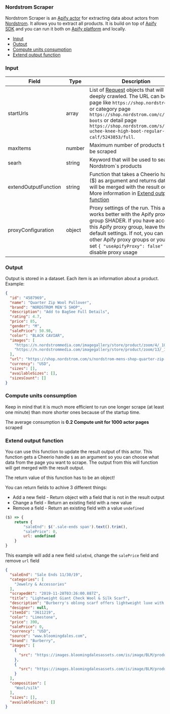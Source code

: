### Nordstrom Scraper

Nordstrom Scraper is an [Apify actor](https://apify.com/actors) for extracting data about actors from [Nordstrom](https://shop.nordstrom.com/). It allows you to extract all products. It is build on top of [Apify SDK](https://sdk.apify.com/) and you can run it both on [Apify platform](https://my.apify.com) and locally.

- [Input](#input)
- [Output](#output)
- [Compute units consumption](#compute-units-consumption)
- [Extend output function](#extend-output-function)

### Input

| Field | Type | Description | Default value
| ----- | ---- | ----------- | -------------|
| startUrls | array | List of [Request](https://sdk.apify.com/docs/api/request#docsNav) objects that will be deeply crawled. The URL can be home page like `https://shop.nordstrom.com/` or category page `https://shop.nordstrom.com/c/womens-boots` or detail page `https://shop.nordstrom.com/s/born-uchee-knee-high-boot-regular-wide-calf/5243853/full`. | `["https://shop.nordstrom.com/"]`|
| maxItems | number | Maximum number of products that will be scraped | all found |
| searh | string | Keyword that will be used to search Nordstrom`s products |  |
| extendOutputFunction | string | Function that takes a Cheerio handle ($) as argument and returns data that will be merged with the result output. More information in [Extend output function](#extend-output-function) | |
| proxyConfiguration | object | Proxy settings of the run. This actor works better with the Apify proxy group SHADER. If you have access to this Apify proxy group, leave the default settings. If not, you can use other Apify proxy groups or you can set `{ "useApifyProxy": false" }` to disable proxy usage | `{"useApifyProxy": true, "apifyProxyGroups": ["SHADER"] }`|

### Output

Output is stored in a dataset. Each item is an information about a product. Example:

```json
{
  "id": "4587969",
  "name": "Quarter Zip Wool Pullover",
  "brand": "NORDSTROM MEN'S SHOP",
  "description": "Add to BagSee Full Details",
  "rating": 4.7,
  "price": 85,
  "gender": "M",
  "salePrice": 50.98,
  "color": "BLACK CAVIAR",
  "images": [
    "https://n.nordstrommedia.com/imagegallery/store/product/zoom/4/_105793904.jpg",
    "https://n.nordstrommedia.com/imagegallery/store/product/zoom/13/_101176153.jpg"
  ],
  "url": "https://shop.nordstrom.com/s/nordstrom-mens-shop-quarter-zip-wool-pullover/4587969",
  "currency": "USD",
  "sizes": [],
  "availableSizes": [],
  "sizesCount": []
}
```

### Compute units consumption
Keep in mind that it is much more efficient to run one longer scrape (at least one minute) than more shorter ones because of the startup time.

The average consumption is **0.2 Compute unit for 1000 actor pages** scraped

### Extend output function

You can use this function to update the result output of this actor. This function gets a Cheerio handle `$` as an argument so you can choose what data from the page you want to scrape. The output from this will function will get merged with the result output.

The return value of this function has to be an object!

You can return fields to achive 3 different things:
- Add a new field - Return object with a field that is not in the result output
- Change a field - Return an existing field with a new value
- Remove a field - Return an existing field with a value `undefined`


```js
($) => {
    return {
        "saleEnd": $('.sale-ends span').text().trim(),
        "salePrice": 0,
        url: undefined
    }
}
```
This example will add a new field `saleEnd`, change the `salePrice` field and remove `url` field
```json
{
  "saleEnd": "Sale Ends 11/30/19",
  "categories": [
    "Jewelry & Accessories"
  ],
  "scrapedAt": "2019-11-28T03:26:00.887Z",
  "title": "Lightweight Giant Check Wool & Silk Scarf",
  "description": "Burberry's oblong scarf offers lightweight luxe with its sheer, gauzy fabrication.",
  "designer": null,
  "itemId": "3611219",
  "color": "Limestone",
  "price": 390,
  "salePrice": 0,
  "currency": "USD",
  "source": "www.bloomingdales.com",
  "brand": "Burberry",
  "images": [
    {
      "src": "https://images.bloomingdalesassets.com/is/image/BLM/products/9/optimized/10295289_fpx.tif"
    },
    {
      "src": "https://images.bloomingdalesassets.com/is/image/BLM/products/0/optimized/10295290_fpx.tif"
    }
  ],
  "composition": [
    "Wool/silk"
  ],
  "sizes": [],
  "availableSizes": []
}
```
